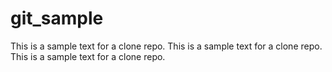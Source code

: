 # git_sample

This is a sample text for a clone repo.
This is a sample text for a clone repo.
This is a sample text for a clone repo.
